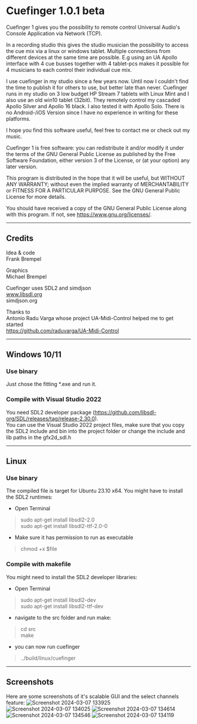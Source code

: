 # Cuefinger 1.0.1 beta

Cuefinger 1 gives you the possibility to remote control Universal Audio's
Console Application via Network (TCP).

In a recording studio this gives the studio musician the possibility to access the cue mix via a linux or windows tablet.
Multiple connections from different devices at the same time are possible. E.g using an UA Apollo interface with 4 cue busses together with 4 tablet-pcs makes it possible for 4 musicians to each control their individual cue mix.

I use cuefinger in my studio since a few years now. Until now I couldn't find the time to publish it for others to use, but better late than never.
Cuefinger runs in my studio on 3 low budget HP Stream 7 tablets with Linux Mint and I also use an old win10 tablet (32bit). They remotely control my cascaded Apollo Silver and Apollo 16 black. I also tested it with Apollo Solo. There is no Android-/iOS Version since I have no experience in writing for these platforms.

I hope you find this software useful, feel free to contact me or check out my music.

Cuefinger 1 is free software: you can redistribute it and/or modify
it under the terms of the GNU General Public License as published by
the Free Software Foundation, either version 3 of the License, or
(at your option) any later version.

This program is distributed in the hope that it will be useful,
but WITHOUT ANY WARRANTY; without even the implied warranty of
MERCHANTABILITY or FITNESS FOR A PARTICULAR PURPOSE.  See the
GNU General Public License for more details.

You should have received a copy of the GNU General Public License
along with this program.  If not, see <https://www.gnu.org/licenses/>.

---

## Credits

Idea & code<br>
Frank Brempel

Graphics<br>
Michael Brempel

Cuefinger uses SDL2 and simdjson<br>
www.libsdl.org<br>
simdjson.org<br>

Thanks to<br>
Antonio Radu Varga whose project UA-Midi-Control helped me to get started<br>
https://github.com/raduvarga/UA-Midi-Control

---

## Windows 10/11
### Use binary
Just chose the fitting *.exe and run it.

### Compile with Visual Studio 2022
You need SDL2 developer package (https://github.com/libsdl-org/SDL/releases/tag/release-2.30.0).<br>
You can use the Visual Studio 2022 project files, make sure that you copy the SDL2 include and bin into the project folder or change the include and lib paths in the gfx2d_sdl.h

---

## Linux
### Use binary
The compiled file is target for Ubuntu 23.10 x64. You might have to install the SDL2 runtimes:
- Open Terminal
> sudo apt-get install libsdl2-2.0<br>
> sudo apt-get install libsdl2-ttf-2.0-0
- Make sure it has permission to run as executable
> chmod +x $file

### Compile with makefile
You might need to install the SDL2 developer libraries:
- Open Terminal
>sudo apt-get install libsdl2-dev<br>
>sudo apt-get install libsdl2-ttf-dev
- navigate to the src folder and run make:
> cd src<br>
> make
- you can now run cuefinger
> ../build/linux/cuefinger

---
## Screenshots
Here are some screenshots of it's scalable GUI and the select channels feature:
![Screenshot 2024-03-07 133925](https://github.com/franqulator/cuefinger/assets/97669947/96e54cd6-a9e3-4b98-8e4e-5e732f7be527)
![Screenshot 2024-03-07 134025](https://github.com/franqulator/cuefinger/assets/97669947/d6636c4e-30c6-44a2-842a-a49c6fc928d2)
![Screenshot 2024-03-07 134614](https://github.com/franqulator/cuefinger/assets/97669947/5cc8ad68-d18d-40b2-9638-c45215067027)
![Screenshot 2024-03-07 134546](https://github.com/franqulator/cuefinger/assets/97669947/6ef12605-6ce7-4bb0-88f8-fc9e52d3e9be)
![Screenshot 2024-03-07 134119](https://github.com/franqulator/cuefinger/assets/97669947/34c141f0-b8a3-4a0d-849c-fea6bef0631b)

